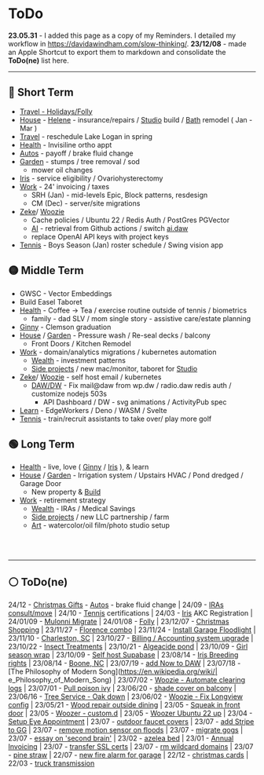 # ToDo

**23.05.31** - I added this page as a copy of my Reminders. I detailed my workflow in https://davidawindham.com/slow-thinking/. **23/12/08** -  made an Apple Shortcut to export them to markdown and consolidate the **ToDo(ne)** list here.

---

## 🔴 Short Term

- [Travel - Holidays/Folly](/notes/travel)
- [House](/notes/house) - [Helene](/notes/house/helene) - insurance/repairs / [Studio](/notes/house/studio) build / [Bath](/notes/house/bath) remodel ( Jan - Mar )
- [Travel](/lists/travel) - reschedule Lake Logan in spring
- [Health](/notes/health) - Invisiline ortho appt
- [Autos](/notes/autos) - payoff / brake fluid change
- [Garden](/notes/garden) - stumps / tree removal / sod 
  - mower oil changes
- [Iris](/notes/dogs/iris) - service eligibility / Ovariohysterectomy
- [Work](/notes/work) - 24' invoicing / taxes
  - SRH (Jan) - mid-levels Epic, Block patterns, resdesign
  - CM (Dec) - server/site migrations
- [Zeke](/docs/computers/zeke)/ [Woozie](/docs/computers/woozie)
  - Cache policies / Ubuntu 22 / Redis Auth / PostGres PGVector
  - [AI](/notes/work/projects/ai) - retrieval from Github actions / switch [ai.daw](https://ai.davidawindham.com)
  - replace OpenAI API keys with project keys
- [Tennis](/notes/play/tennis) - Boys Season (Jan) roster schedule / Swing vision app


## 🟡 Middle Term

- GWSC - Vector Embeddings
- Build Easel Taboret
- [Health](/notes/health) - Coffee -> Tea / exercise routine outside of tennis / biometrics
  - family - dad SLV / mom single story - assistive care/estate planning
- [Ginny](https://ginnygast.com) - Clemson graduation
- [House](/notes/house) / [Garden](/notes/garden) - Pressure wash / Re-seal decks / balcony
  - Front Doors / Kitchen Remodel
- [Work](/notes/work) - domain/analytics migrations / kubernetes automation
  - [Wealth](/notes/work/wealth) - investment patterns
  - [Side projects](/notes/work/projects/) / new mac/monitor, taboret for [Studio](/notes/house/studio)
- [Zeke](/docs/computers/zeke)/ [Woozie](/docs/computers/woozie) - self host email / kubernetes
  - [DAW/DW](/docs/computers/woozie) - Fix mail@daw from wp.dw / radio.daw redis auth / customize nodejs 503s
    - API Dashboard / DW - svg animations / ActivityPub spec
- [Learn](/lists/now/learning) - EdgeWorkers / Deno / WASM / Svelte
- [Tennis](/notes/play/tennis) - train/recruit assistants to take over/ play more golf

## 🟢 Long Term

- [Health](/notes/health) - live, love ( [Ginny](https://ginnygast.com) / [Iris](/notes/dogs/iris) ), & learn
- [House](/notes/house) / [Garden](/notes/garden) - Irrigation system / Upstairs HVAC / Pond dredged / Garage Door
  - New property & [Build](/notes/house/build)
- [Work](/notes/work) - retirement strategy
  - [Wealth](/notes/work/wealth) - IRAs / Medical Savings
  - [Side projects](/notes/work/projects/) / new LLC partnership / farm
  - [Art](/notes/art) - watercolor/oil film/photo studio setup


<div>&nbsp;</div>
<div>&nbsp;</div>

---

## ⚪️ ToDo(ne)

24/12 - [Christmas Gifts](/lists/shopping) - [Autos](/notes/autos) - brake fluid change
| 24/09 - [IRAs consult/move](/notes/work/wealth)
| 24/10 - [Tennis](/notes/play/tennis) certifications
| 24/03 - [Iris](/notes/dogs) AKC Registration
| 24/01/09 - [Mulonni Migrate](/notes/work)
| 24/01/08 - [Folly](/notes/travel)
| 23/12/07 - [Christmas Shopping](/lists/shopping)
| 23/11/27 - [Florence combo](/notes/play/tennis)
| 23/11/24 - [Install Garage Floodlight](/notes/house)
| 23/11/10 - [Charleston, SC](/notes/travel)
| 23/10/27 - [Billing / Accounting system upgrade](/notes/work)
| 23/10/22 - [Insect Treatments](/notes/house)
| 23/10/21 - [Algeacide pond](/notes/garden)
| 23/10/09 - [Girl season wrap](/notes/play/tennis)
| 23/10/09 - [Self host Supabase](/notes/work/projects/ai)
| 23/08/14 - [Iris Breeding rights](/notes/dogs)
| 23/08/14 - [Boone, NC](/notes/travel)
| 23/07/19 - [add Now to DAW](/docs/computers/woozie)
| 23/07/18 - [The Philosophy of Modern Song](https://en.wikipedia.org/wiki/| e_Philosophy_of_Modern_Song)
| 23/07/02 - [Woozie - Automate clearing logs](/docs/computers/woozie)
| 23/07/01 - [Pull poison ivy](/notes/garden)
| 23/06/20 - [shade cover on balcony](/lists/index.md)
| 23/06/16 - [Tree Service - Oak down](/posts/white-oak)
| 23/06/02 - [Woozie - Fix Longview config](/docs/computers/woozie)
| 23/05/21 - [Wood repair outside dining](/notes/house)
| 23/05 - [Squeak in front door](/notes/house)
| 23/05 - [Woozer - custom.d](/docs/computers/woozer)
| 23/05 - [Woozer Ubuntu 22 up](/docs/computers/woozer)
| 23/04 - [Setup Eye Appointment](/notes/health)
| 23/07 - [outdoor faucet covers](/notes/house)
| 23/07 - [add Stripe to GG](/docs/computers/zeke)
| 23/07 - [remove motion sensor on floods](/notes/house)
| 23/07 - [migrate gogs](/lists/index.md)
| 23/07 - [essay on 'second brain'](https://davidawindham.com/a-second-brain/)
| 23/02 - [azelea bed](/notes/garden)
| 23/01 - [Annual Invoicing](/notes/work)
| 23/07 - [transfer SSL certs](/docs/computers/zeke)
| 23/07 - [rm wildcard domains](/docs/computers/zeke)
| 23/07 - [pine straw](/notes/house)
| 22/07 - [new fire alarm for garage](/notes/house)
| 22/12 - [christmas cards](/notes/health)
| 22/03 - [truck transmission](https://davidawindham.com/automobiles/)
